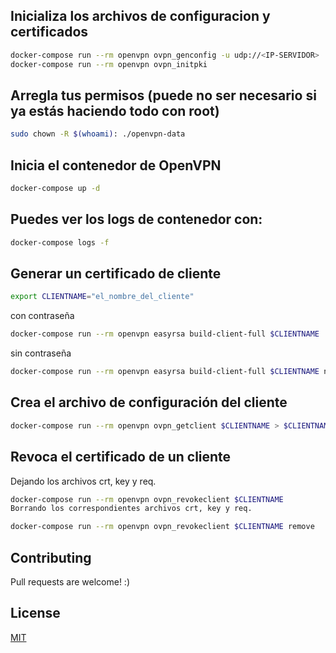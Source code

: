 ## Inicializa los archivos de configuracion y certificados

```bash
docker-compose run --rm openvpn ovpn_genconfig -u udp://<IP-SERVIDOR>
docker-compose run --rm openvpn ovpn_initpki
```

## Arregla tus permisos (puede no ser necesario si ya estás haciendo todo con root)

```bash
sudo chown -R $(whoami): ./openvpn-data
```

## Inicia el contenedor de OpenVPN

```bash
docker-compose up -d
```

## Puedes ver los logs de contenedor con:

```bash
docker-compose logs -f
```

## Generar un certificado de cliente

```bash
export CLIENTNAME="el_nombre_del_cliente"
```
con contraseña

```bash
docker-compose run --rm openvpn easyrsa build-client-full $CLIENTNAME
```

sin contraseña

```bash
docker-compose run --rm openvpn easyrsa build-client-full $CLIENTNAME nopass
```

## Crea el archivo de configuración del cliente

```bash
docker-compose run --rm openvpn ovpn_getclient $CLIENTNAME > $CLIENTNAME.ovpn
```

## Revoca el certificado de un cliente
Dejando los archivos crt, key y req.

```bash
docker-compose run --rm openvpn ovpn_revokeclient $CLIENTNAME
Borrando los correspondientes archivos crt, key y req.
```

```bash
docker-compose run --rm openvpn ovpn_revokeclient $CLIENTNAME remove
```

## Contributing
Pull requests are welcome! :)

## License
[MIT](https://choosealicense.com/licenses/mit/)
